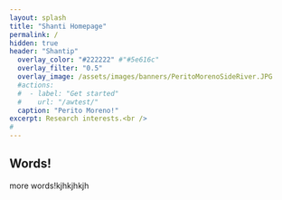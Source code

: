 ```yaml
---
layout: splash
title: "Shanti Homepage"
permalink: /
hidden: true
header: "Shantip"
  overlay_color: "#222222" #"#5e616c"
  overlay_filter: "0.5"
  overlay_image: /assets/images/banners/PeritoMorenoSideRiver.JPG
  #actions:
  #  - label: "Get started"
  #    url: "/awtest/"
  caption: "Perito Moreno!"
excerpt: Research interests.<br />
#         
---
```


## Words!
more words!kjhkjhkjh
